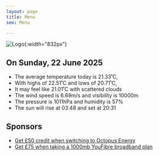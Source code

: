 ```yaml
---
layout: page
title: Menu
seo: Menu

---
```


![Logo](/images/logo.jpg){:width="832px"}

<!-- weather_marker starts -->
## On Sunday, 22 June 2025

- The average temperature today is 21.33˚C,
- With highs of 22.51˚C and lows of 20.71˚C,
- It may feel like 21.01˚C with scattered clouds
- The wind speed is 6.69m/s and visibility is 10000m
- The pressure is 1011hPa and humidity is 57%
- The sun will rise at 03:48 and set at 20:31

<!-- weather_marker ends -->

## Sponsors

- [Get £50 credit when switching to Octopus Energy](https://bit.ly/3oD1nnS)
- [Get £75 when taking a 1000mb YouFibre broadband plan](https://aklam.io/91zWhU?)

